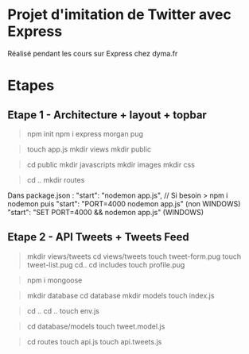 # Projet d'imitation de Twitter avec Express

Réalisé pendant les cours sur Express chez dyma.fr

# Etapes

## Etape 1 - Architecture + layout + topbar

> npm init
> npm i express morgan pug

> touch app.js
> mkdir views
> mkdir public

> cd public
> mkdir javascripts
> mkdir images
> mkdir css

> cd ..
> mkdir routes

Dans package.json :
"start": "nodemon app.js", // Si besoin > npm i nodemon
puis
"start": "PORT=4000 nodemon app.js" (non WINDOWS)
"start": "SET PORT=4000 && nodemon app.js" (WINDOWS)

## Etape 2 - API Tweets + Tweets Feed

> mkdir views/tweets
> cd views/tweets
> touch tweet-form.pug
> touch tweet-list.pug
> cd..
> cd includes
> touch profile.pug

> npm i mongoose

> mkdir database
> cd database
> mkdir models
> touch index.js

> cd ..
> cd ..
> touch env.js

> cd database/models
> touch tweet.model.js

> cd routes
> touch api.js
> touch api.tweets.js
